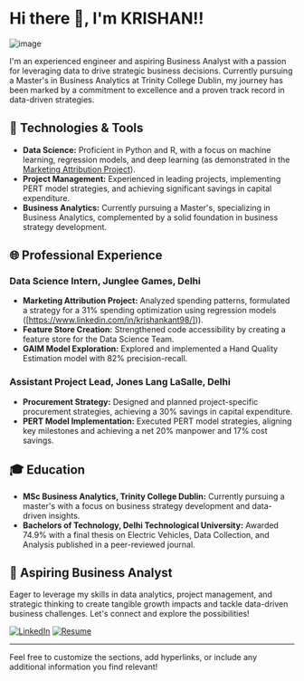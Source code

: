 # Hi there 👋, I'm KRISHAN!!
![image](https://github.com/KrishanTCD/KrishanTCD/assets/146117329/3a4392b0-3ae8-42e1-993e-51715e620ced)

I'm an experienced engineer and aspiring Business Analyst with a passion for leveraging data to drive strategic business decisions. Currently pursuing a Master's in Business Analytics at Trinity College Dublin, my journey has been marked by a commitment to excellence and a proven track record in data-driven strategies.

## 🔧 Technologies & Tools

- **Data Science:** Proficient in Python and R, with a focus on machine learning, regression models, and deep learning (as demonstrated in the [Marketing Attribution Project](#link)).
- **Project Management:** Experienced in leading projects, implementing PERT model strategies, and achieving significant savings in capital expenditure.
- **Business Analytics:** Currently pursuing a Master's, specializing in Business Analytics, complemented by a solid foundation in business strategy development.

## 🌐 Professional Experience

### Data Science Intern, Junglee Games, Delhi

- **Marketing Attribution Project:** Analyzed spending patterns, formulated a strategy for a 31% spending optimization using regression models ([https://www.linkedin.com/in/krishankant98/])).
- **Feature Store Creation:** Strengthened code accessibility by creating a feature store for the Data Science Team.
- **GAIM Model Exploration:** Explored and implemented a Hand Quality Estimation model with 82% precision-recall.

### Assistant Project Lead, Jones Lang LaSalle, Delhi

- **Procurement Strategy:** Designed and planned project-specific procurement strategies, achieving a 30% savings in capital expenditure.
- **PERT Model Implementation:** Executed PERT model strategies, aligning key milestones and achieving a net 20% manpower and 17% cost savings.

## 🎓 Education

- **MSc Business Analytics, Trinity College Dublin:** Currently pursuing a master's with a focus on business strategy development and data-driven insights.
- **Bachelors of Technology, Delhi Technological University:** Awarded 74.9% with a final thesis on Electric Vehicles, Data Collection, and Analysis published in a peer-reviewed journal.

## 🚀 Aspiring Business Analyst

Eager to leverage my skills in data analytics, project management, and strategic thinking to create tangible growth impacts and tackle data-driven business challenges. Let's connect and explore the possibilities!

[![LinkedIn](https://img.shields.io/badge/LinkedIn-Connect-blue)](https://www.linkedin.com/in/krishankant98/)
[![Resume](https://img.shields.io/badge/Resume-View-green)](https://drive.google.com/file/d/13E8OhmJXUjg7LjwCx_xomYGesQV79fZ5/view?usp=sharing)

---

Feel free to customize the sections, add hyperlinks, or include any additional information you find relevant!
